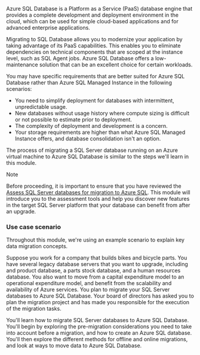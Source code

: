 Azure SQL Database is a Platform as a Service (PaaS) database engine that provides a complete development and deployment environment in the cloud, which can be used for simple cloud-based applications and for advanced enterprise applications.

Migrating to SQL Database allows you to modernize your application by taking advantage of its PaaS capabilities. This enables you to eliminate dependencies on technical components that are scoped at the instance level, such as SQL Agent jobs. Azure SQL Database offers a low-maintenance solution that can be an excellent choice for certain workloads.

You may have specific requirements that are better suited for Azure SQL Database rather than Azure SQL Managed Instance in the following scenarios:

- You need to simplify deployment for databases with intermittent, unpredictable usage.
- New databases without usage history where compute sizing is difficult or not possible to estimate prior to deployment.
- The complexity of deployment and development is a concern.
- Your storage requirements are higher than what Azure SQL Managed Instance offers, and database consolidation isn't an option.

The process of migrating a SQL Server database running on an Azure virtual machine to Azure SQL Database is similar to the steps we'll learn in this module.

> [!NOTE]
> Before proceeding, it is important to ensure that you have reviewed the [Assess SQL Server databases for migration to Azure SQL](/training/modules/assess-sql-server-databases-for-migration-to-azure-sql/). This module will introduce you to the assessment tools and help you discover new features in the target SQL Server platform that your database can benefit from after an upgrade.

### Use case scenario

Throughout this module, we're using an example scenario to explain key data migration concepts.

Suppose you work for a company that builds bikes and bicycle parts. You have several legacy database servers that you want to upgrade, including and product database, a parts stock database, and a human resources database. You also want to move from a capital expenditure model to an operational expenditure model, and benefit from the scalability and availability of Azure services. You plan to migrate your SQL Server databases to Azure SQL Database. Your board of directors has asked you to plan the migration project and has made you responsible for the execution of the migration tasks.

You'll learn how to migrate SQL Server databases to Azure SQL Database. You'll begin by exploring the pre-migration considerations you need to take into account before a migration, and how to create an Azure SQL database. You'll then explore the different methods for offline and online migrations, and look at ways to move data to Azure SQL Database.
